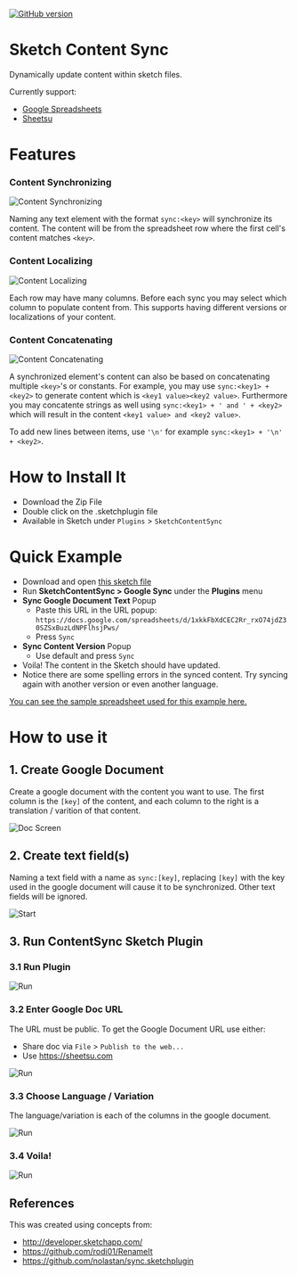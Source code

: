 [![GitHub version](https://badge.fury.io/gh/ideo%2FSketchContentSync.sketchplugin.svg)](https://badge.fury.io/gh/ideo%2FSketchContentSync.sketchplugin)

# Sketch Content Sync

Dynamically update content within sketch files.

Currently support:

+ [Google Spreadsheets](https://docs.google.com)
+ [Sheetsu](https://sheetsu.com)

# Features

### Content Synchronizing

![Content Synchronizing](./docs/feature_syncvar.png)

Naming any text element with the format `sync:<key>` will synchronize its content. The content will be from the spreadsheet row where the first cell's content matches `<key>`.

### Content Localizing

![Content Localizing](./docs/feature_contentversion.png)

Each row may have many columns. Before each sync you may select which column to populate content from. This supports having different versions or localizations of your content.

### Content Concatenating

![Content Concatenating](./docs/feature_concat.png)

A synchronized element's content can also be based on concatenating multiple `<key>`'s or constants. For example, you may use `sync:<key1> + <key2>` to generate content which is `<key1 value><key2 value>`. Furthermore you may concatente strings as well using `sync:<key1> + ' and ' + <key2>` which will result in the content `<key1 value> and <key2 value>`.

To add new lines between items, use `'\n'` for example `sync:<key1> + '\n' + <key2>`.

# How to Install It

+ Download the Zip File
+ Double click on the .sketchplugin file
+ Available in Sketch under `Plugins` > `SketchContentSync`


# Quick Example

+ Download and open [this sketch file](./examples/simpleexample.sketch)
+ Run **SketchContentSync > Google Sync** under the **Plugins** menu
+ **Sync Google Document Text** Popup
  + Paste this URL in the URL popup: `https://docs.google.com/spreadsheets/d/1xkkFbXdCEC2Rr_rxO74jdZ30SZSxBuzLdNPFlhsjPws/`
  + Press `Sync`
+ **Sync Content Version** Popup
  + Use default and press `Sync`
+ Voila! The content in the Sketch should have updated.
+ Notice there are some spelling errors in the synced content. Try syncing again with another version or even another language.

[You can see the sample spreadsheet used for this example here.](https://docs.google.com/spreadsheets/d/1xkkFbXdCEC2Rr_rxO74jdZ30SZSxBuzLdNPFlhsjPws/edit?usp=sharing)


# How to use it

## 1. Create Google Document

Create a google document with the content you want to use. The first column is the `[key]` of the content, and each column to the right is a translation / varition of that content.

![Doc Screen](./docs/doc_screen.png)

## 2. Create text field(s)

Naming a text field with a name as `sync:[key]`, replacing `[key]` with the key used in the google document will cause it to be synchronized. Other text fields will be ignored.

![Start](./docs/start.png)


## 3. Run ContentSync Sketch Plugin

### 3.1 Run Plugin

![Run](./docs/run.png)

### 3.2 Enter Google Doc URL

The URL must be public. To get the Google Document URL use either:

+ Share doc via `File` > `Publish to the web...`
+ Use https://sheetsu.com

![Run](./docs/google_path.png)

### 3.3 Choose Language / Variation

The language/variation is each of the columns in the google document.

![Run](./docs/variant.png)

### 3.4 Voila!

![Run](./docs/result.png)


## References

This was created using concepts from:

+ http://developer.sketchapp.com/
+ https://github.com/rodi01/RenameIt
+ https://github.com/nolastan/sync.sketchplugin
